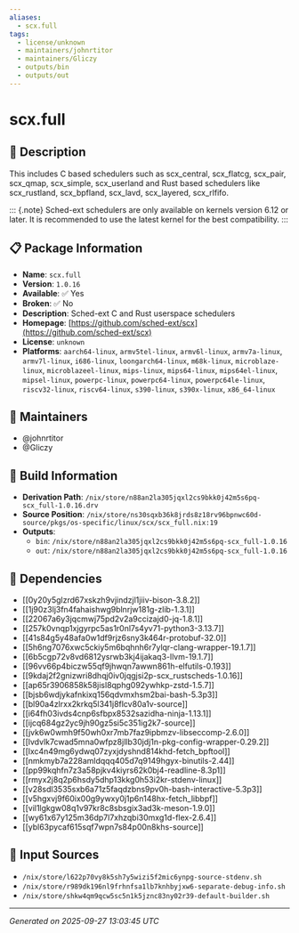 ```yaml
---
aliases:
  - scx.full
tags:
  - license/unknown
  - maintainers/johnrtitor
  - maintainers/Gliczy
  - outputs/bin
  - outputs/out
---
```


# scx.full

## 📝 Description

This includes C based schedulers such as scx_central, scx_flatcg,
scx_pair, scx_qmap, scx_simple, scx_userland and Rust based schedulers
like scx_rustland, scx_bpfland, scx_lavd, scx_layered, scx_rlfifo.

::: {.note}
Sched-ext schedulers are only available on kernels version 6.12 or later.
It is recommended to use the latest kernel for the best compatibility.
:::


## 📋 Package Information

- **Name**: `scx.full`
- **Version**: `1.0.16`
- **Available**: ✅ Yes
- **Broken**: ✅ No
- **Description**: Sched-ext C and Rust userspace schedulers
- **Homepage**: [https://github.com/sched-ext/scx](https://github.com/sched-ext/scx)
- **License**: `unknown`
- **Platforms**: `aarch64-linux`, `armv5tel-linux`, `armv6l-linux`, `armv7a-linux`, `armv7l-linux`, `i686-linux`, `loongarch64-linux`, `m68k-linux`, `microblaze-linux`, `microblazeel-linux`, `mips-linux`, `mips64-linux`, `mips64el-linux`, `mipsel-linux`, `powerpc-linux`, `powerpc64-linux`, `powerpc64le-linux`, `riscv32-linux`, `riscv64-linux`, `s390-linux`, `s390x-linux`, `x86_64-linux`
## 👥 Maintainers

- @johnrtitor
- @Gliczy


## 🔧 Build Information

- **Derivation Path**: `/nix/store/n88an2la305jqxl2cs9bkk0j42m5s6pq-scx_full-1.0.16.drv`
- **Source Position**: `/nix/store/ns30sqxb36k8jrds8z18rv96bpnwc60d-source/pkgs/os-specific/linux/scx/scx_full.nix:19`
- **Outputs**:
  - `bin`:  `/nix/store/n88an2la305jqxl2cs9bkk0j42m5s6pq-scx_full-1.0.16`
  - `out`:  `/nix/store/n88an2la305jqxl2cs9bkk0j42m5s6pq-scx_full-1.0.16`

## 🔗 Dependencies

- [[0y20y5glzrd67xskzh9vjindzjl1jiiv-bison-3.8.2]]
- [[1j90z3lj3fn4fahaishwg9blnrjw181g-zlib-1.3.1]]
- [[22067a6y3jqcmwj75pd2v2a9ccizajd0-jq-1.8.1]]
- [[257k0vnqp1xjgyrpc5as1r0nl7s4yv71-python3-3.13.7]]
- [[41s84g5y48afa0w1df9rjz6sny3k464r-protobuf-32.0]]
- [[5h6ng7076xwc5ckiy5m6bqhnh6r7ylqr-clang-wrapper-19.1.7]]
- [[6b5cgp72v8vd6812ysrwb3kj4ijakaq3-llvm-19.1.7]]
- [[96vv66p4biczw55qf9jhwqn7awwn861h-elfutils-0.193]]
- [[9kdaj2f2gnizwri8dhqj0iv0jqgjsi2p-scx_rustscheds-1.0.16]]
- [[ap65r3906858k58jisl8qphg092ywhkp-zstd-1.5.7]]
- [[bjsb6wdjykafnkixq156qdvmxhsm2bai-bash-5.3p3]]
- [[bl90a4zlrxx2krkq5l341j8flcv80a1v-source]]
- [[i64fh03ivds4cnp6sfbpx8532sazidha-ninja-1.13.1]]
- [[ijcq684gz2yc9jh90gz5si5c351ig2k7-source]]
- [[jvk6w0wmh9f50wh0xr7mb7faz9ipbmzv-libseccomp-2.6.0]]
- [[lvdvlk7cwad5mna0wfpz8jllb30jdj1n-pkg-config-wrapper-0.29.2]]
- [[lxc4n49mg6ydwq07zyxjdyshnd814khd-fetch_bpftool]]
- [[nmkmyb7a228amldqqq405d7q9149hgyx-binutils-2.44]]
- [[pp99kqhfn7z3a58pjkv4kiyrs62k0bj4-readline-8.3p1]]
- [[rmyx2j8q2p6hsdy5dhp13kkg0h53i2kr-stdenv-linux]]
- [[v28sdl3535sxb6a71z5faqdzbns9pv0h-bash-interactive-5.3p3]]
- [[v5hgxvj9f60ix00g9ywxy0j1p6n148hx-fetch_libbpf]]
- [[vil1lgkgw08q1v97kr8c8sbsgix3ad3k-meson-1.9.0]]
- [[wy61x67y125m36dp7l7xhzqbi30mxg1d-flex-2.6.4]]
- [[ybl63pycaf615sqf7wpn7s84p00n8khs-source]]

## 📁 Input Sources

- `/nix/store/l622p70vy8k5sh7y5wizi5f2mic6ynpg-source-stdenv.sh`
- `/nix/store/r989dk196nl9frhnfsa1lb7knhbyjxw6-separate-debug-info.sh`
- `/nix/store/shkw4qm9qcw5sc5n1k5jznc83ny02r39-default-builder.sh`

---
*Generated on 2025-09-27 13:03:45 UTC*
